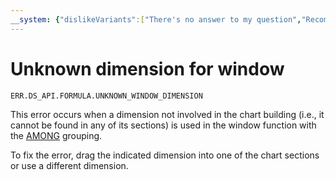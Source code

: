 ```yaml
---
__system: {"dislikeVariants":["There's no answer to my question","Recommendations aren't helpful","Content does not match the title","Other"]}
---
```

# Unknown dimension for window

`ERR.DS_API.FORMULA.UNKNOWN_WINDOW_DIMENSION`

This error occurs when a dimension not involved in the chart building (i.e., it cannot be found in any of its sections) is used in the window function with the [AMONG](../../concepts/window-function-tutorial.md#among) grouping.

To fix the error, drag the indicated dimension into one of the chart sections or use a different dimension.
